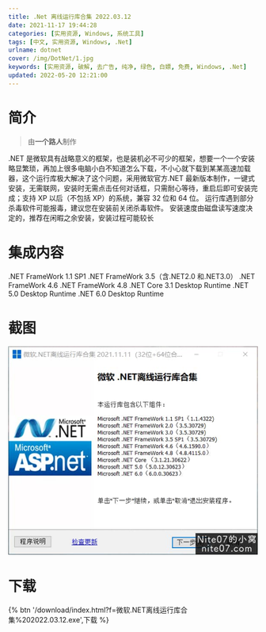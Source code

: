 ```yaml
---
title: .Net 离线运行库合集 2022.03.12
date: 2021-11-17 19:44:28
categories: [实用资源, Windows, 系统工具]
tags: [中文, 实用资源, Windows, .Net]
urlname: dotnet
cover: /img/DotNet/1.jpg
keywords: [实用资源, 破解, 去广告, 纯净, 绿色, 白嫖, 免费, Windows, .Net]
updated: 2022-05-20 12:21:00
---
```


# 简介

> 由**一个路人**制作

.NET 是微软具有战略意义的框架，也是装机必不可少的框架，想要一个一个安装略显繁琐，再加上很多电脑小白不知道怎么下载，不小心就下载到某某高速加载器，这个运行库极大解决了这个问题，采用微软官方.NET 最新版本制作，一键式安装，无需联网，安装时无需点击任何对话框，只需耐心等待，重启后即可安装完成；支持 XP 以后（不包括 XP）的系统，兼容 32 位和 64 位。
运行库遇到部分杀毒软件可能报毒，建议您在安装前关闭杀毒软件。
安装速度由磁盘读写速度决定的，推荐在闲暇之余安装，安装过程可能较长

# 集成内容

.NET FrameWork 1.1 SP1
.NET FrameWork 3.5（含.NET2.0 和.NET3.0）
.NET FrameWork 4.6
.NET FrameWork 4.8
.NET Core 3.1 Desktop Runtime
.NET 5.0 Desktop Runtime
.NET 6.0 Desktop Runtime

# 截图

![](/img/DotNet/2.jpg)

# 下载

{% btn '/download/index.html?f=微软.NET离线运行库合集%202022.03.12.exe',下载 %}
